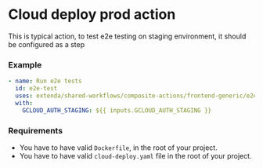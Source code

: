# Cloud deploy prod action

This is typical action, to test e2e testing on staging environment, it should be configured as a step

### Example

```yaml
- name: Run e2e tests
  id: e2e-test
  uses: extenda/shared-workflows/composite-actions/frontend-generic/e2e-test@master
  with:
    GCLOUD_AUTH_STAGING: ${{ inputs.GCLOUD_AUTH_STAGING }}
```

### Requirements

- You have to have valid `Dockerfile`, in the root of your project.
- You have to have valid `cloud-deploy.yaml` file in the root of your project.
